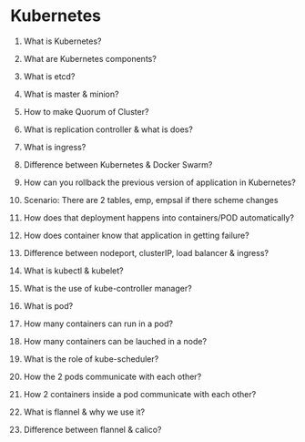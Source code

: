# Kubernetes

1. What is Kubernetes?
2. What are Kubernetes components?
3. What is etcd?
4. What is master & minion?
5. How to make Quorum of Cluster?
6. What is replication controller & what is does?
7. What is ingress?
8. Difference between Kubernetes & Docker Swarm?
9. How can you rollback the previous version of application in Kubernetes?

10. Scenario: There are 2 tables, emp, empsal if there scheme changes

11. How does that deployment happens into containers/POD automatically?
12. How does container know that application in getting failure?
13. Difference between nodeport, clusterIP, load balancer & ingress?
14. What is kubectl & kubelet?
15. What is the use of kube-controller manager?
16. What is pod?
17. How many containers can run in a pod?
18. How many containers can be lauched in a node?
19. What is the role of kube-scheduler?
20. How the 2 pods communicate with each other?
21. How 2 containers inside a pod communicate with each other?
22. What is flannel & why we use it?
23. Difference between flannel & calico?